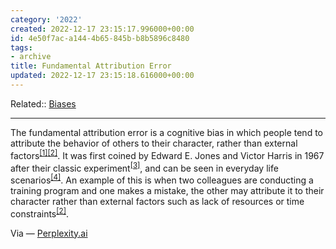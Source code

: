 ```yaml
---
category: '2022'
created: 2022-12-17 23:15:17.996000+00:00
id: 4e50f7ac-a144-4b65-845b-b8b5896c8480
tags:
- archive
title: Fundamental Attribution Error
updated: 2022-12-17 23:15:18.616000+00:00
---
```

   
Related:: [Biases](../topics/biases.md)   
   
   
---   
   
The fundamental attribution error is a cognitive bias in which people tend to attribute the behavior of others to their character, rather than external factors<sup class="text-zinc-500"><a href="https://www.indeed.com/career-advice/career-development/fundamental-attribution-error-example" target="_blank" rel="noopener noreferrer">[1]</a></sup><sup class="text-zinc-500"><a href="https://au.indeed.com/career-advice/career-development/fundamental-attribution-error-example" target="_blank" rel="noopener noreferrer">[2]</a></sup>. It was first coined by Edward E. Jones and Victor Harris in 1967 after their classic experiment<sup class="text-zinc-500"><a href="https://practicalpie.com/fundamental-attribution-error-definition-examples" target="_blank" rel="noopener noreferrer">[3]</a></sup>, and can be seen in everyday life scenarios<sup class="text-zinc-500"><a href="https://productiveclub.com/fundamental-attribution-error" target="_blank" rel="noopener noreferrer">[4]</a></sup>. An example of this is when two colleagues are conducting a training program and one makes a mistake, the other may attribute it to their character rather than external factors such as lack of resources or time constraints<sup class="text-zinc-500"><a href="https://au.indeed.com/career-advice/career-development/fundamental-attribution-error-example" target="_blank" rel="noopener noreferrer">[2]</a></sup>.   
   
Via — [Perplexity.ai](/not_created.md)